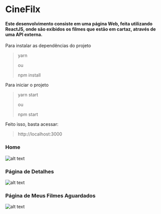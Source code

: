 # CineFilx
#### Este desenvolvimento consiste em uma página Web, feita utilizando ReactJS, onde são exibidos os filmes que estão em cartaz, através de uma API externa.

Para instalar as dependências do projeto
> yarn
> 
> ou
>
> npm install

Para iniciar o projeto
> yarn start
>
> ou
>
> npm start

Feito isso, basta acessar:
> http://localhost:3000

### Home
![alt text](path/to/file)

### Página de Detalhes
![alt text](path/to/file)

### Página de Meus Filmes Aguardados
![alt text](path/to/file)